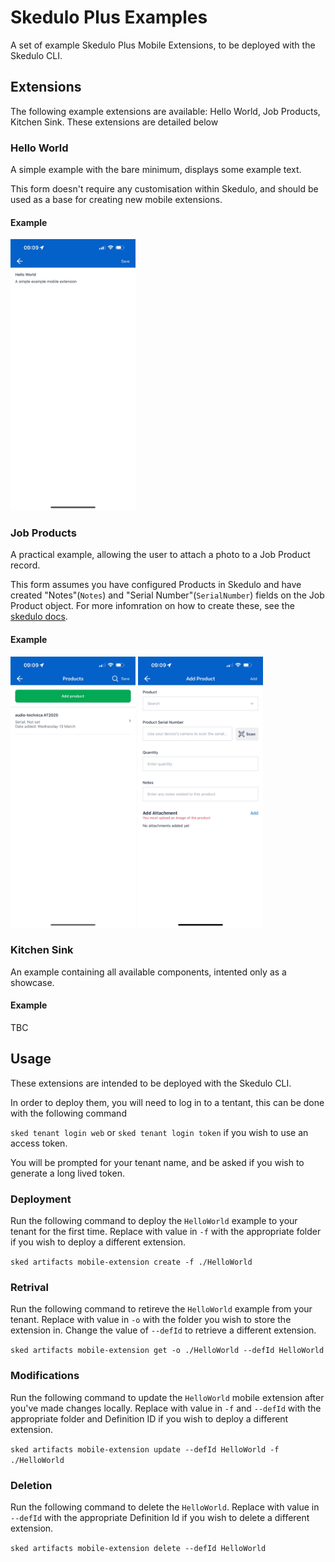 # Skedulo Plus Examples

A set of example Skedulo Plus Mobile Extensions, to be deployed with the Skedulo CLI.

## Extensions

The following example extensions are available: Hello World, Job Products, Kitchen Sink. These extensions are detailed below

### Hello World

A simple example with the bare minimum, displays some example text.

This form doesn't require any customisation within Skedulo, and should be used as a base for creating new mobile extensions.

#### Example

<img src="/images/hello-world.jpg" width="200">

### Job Products

A practical example, allowing the user to attach a photo to a Job Product record.

This form assumes you have configured Products in Skedulo and have created "Notes"(`Notes`) and "Serial Number"(`SerialNumber`) fields on the Job Product object. For more infomration on how to create these, see the [skedulo docs](https://docs.skedulo.com/developer-guides/customize-and-extend/create-and-customize-forms-objects-fields/create-custom-objects-and-fields/create-custom-objects-and-fields-in-pulse-platform/).

#### Example

<p float="left">
<img src="/images/job-products.jpg" width="200">
<img src="/images/add-product.jpg" width="200">
</p>

### Kitchen Sink

An example containing all available components, intented only as a showcase.

#### Example

TBC

## Usage

These extensions are intended to be deployed with the Skedulo CLI.

In order to deploy them, you will need to log in to a tentant, this can be done with the following command

`sked tenant login web` or `sked tenant login token` if you wish to use an access token.

You will be prompted for your tenant name, and be asked if you wish to generate a long lived token.

### Deployment

Run the following command to deploy the `HelloWorld` example to your tenant for the first time. Replace with value in `-f` with the appropriate folder if you wish to deploy a different extension.

`sked artifacts mobile-extension create -f ./HelloWorld`

### Retrival

Run the following command to retireve the `HelloWorld` example from your tenant. Replace with value in `-o` with the folder you wish to store the extension in. Change the value of `--defId` to retrieve a different extension.

`sked artifacts mobile-extension get -o ./HelloWorld --defId HelloWorld`

### Modifications

Run the following command to update the `HelloWorld` mobile extension after you've made changes locally. Replace with value in `-f` and `--defId` with the appropriate folder and Definition ID if you wish to deploy a different extension.

`sked artifacts mobile-extension update --defId HelloWorld -f ./HelloWorld`

### Deletion

Run the following command to delete the `HelloWorld`. Replace with value in `--defId` with the appropriate Definition Id if you wish to delete a different extension.

`sked artifacts mobile-extension delete --defId HelloWorld`

